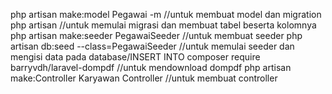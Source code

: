 php artisan make:model Pegawai -m //untuk membuat model dan migration
php artisan //untuk memulai migrasi dan membuat tabel beserta kolomnya
php artisan make:seeder PegawaiSeeder //untuk membuat seeder
php artisan db:seed --class=PegawaiSeeder //untuk memulai seeder dan mengisi data pada database/INSERT INTO
composer require barryvdh/laravel-dompdf //untuk mendownload dompdf
php artisan make:Controller Karyawan Controller //untuk membuat controller